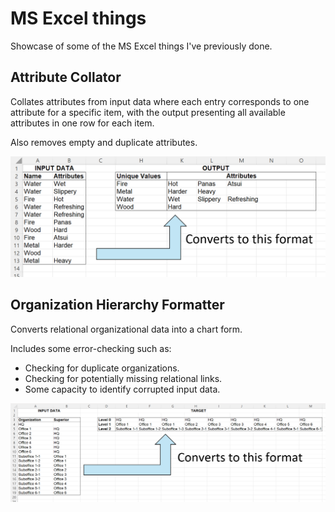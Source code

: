# MS Excel things

Showcase of some of the MS Excel things I've previously done.

## Attribute Collator

Collates attributes from input data where each entry corresponds to one attribute for a specific item, with the output presenting all available attributes in one row for each item.

Also removes empty and duplicate attributes.

![Screenshot of first sheet in "Attribute Collator.xlsx"](https://github.com/jsjs2401/ms-excel-things/blob/main/images/Attribute%20Collator.png)

## Organization Hierarchy Formatter

Converts relational organizational data into a chart form.

Includes some error-checking such as:

- Checking for duplicate organizations.
- Checking for potentially missing relational links.
- Some capacity to identify corrupted input data.

![Screenshot of first sheet in "Organization Hierarchy Formatter.xlsx"](https://github.com/jsjs2401/ms-excel-things/blob/main/images/Organization%20Hierarchy%20Formatter.png)
